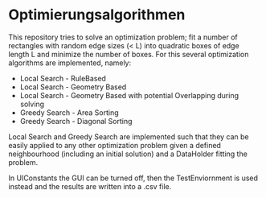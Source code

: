# Optimierungsalgorithmen

This repository tries to solve an optimization problem; fit a number of rectangles with random edge sizes (< L) into quadratic boxes of edge length L and minimize the number
of boxes. 
For this several optimization algorithms are implemented, namely:
- Local Search - RuleBased
- Local Search - Geometry Based
- Local Search - Geometry Based with potential Overlapping during solving
- Greedy Search - Area Sorting
- Greedy Search - Diagonal Sorting

Local Search and Greedy Search are implemented such that they can be easily applied to any other optimization problem given a defined neighbourhood (including an initial solution) and a DataHolder fitting the problem.  

In UIConstants the GUI can be turned off, then the TestEnviornment is used instead and the results are written into a .csv file. 


